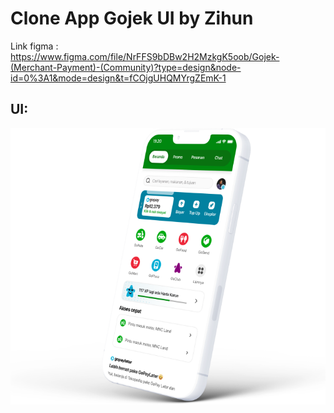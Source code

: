 # Clone App Gojek UI by Zihun

Link figma : https://www.figma.com/file/NrFFS9bDBw2H2MzkgK5oob/Gojek-(Merchant-Payment)-(Community)?type=design&node-id=0%3A1&mode=design&t=fCOjgUHQMYrgZEmK-1

## UI:
![IndoFlutter Thumbnails](https://github.com/zihunn/clone-gojek-ui/blob/main/assets/images/Mockups.png)